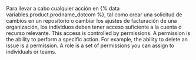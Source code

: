 Para llevar a cabo cualquier acción en {% data variables.product.prodname_dotcom %}, tal como crear una solicitud de cambios en un repositorio o cambiar los ajustes de facturación de una organización, los individuos deben tener acceso suficiente a la cuenta o recurso relevante. This access is controlled by permissions. A permission is the ability to perform a specific action. For example, the ability to delete an issue is a permission. A role is a set of permissions you can assign to individuals or teams.
